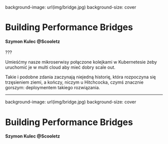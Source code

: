 ﻿background-image: url(img/bridge.jpg)
background-size: cover

# Building Performance Bridges

#### Szymon Kulec @Scooletz

???

Umieśćmy nasze mikroserwisy połączone kolejkami w Kubernetesie żeby uruchomić je w multi cloud aby mieć dobry scale out. 

Takie i podobne zdania zaczynają niejedną historię, która rozpoczyna się trzęsieniem ziemi, a kończy, niczym u Hitchcocka, czymś znacznie gorszym: deploymentem takiego rozwiązania.

---

background-image: url(img/bridge.jpg)
background-size: cover

# Building Performance Bridges

#### Szymon Kulec @Scooletz